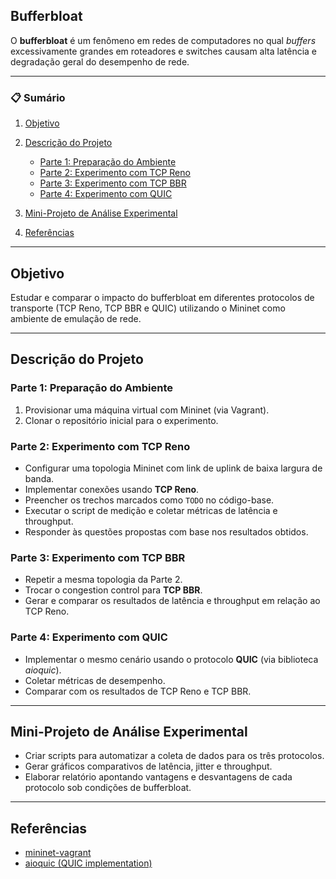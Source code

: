 ## Bufferbloat

O **bufferbloat** é um fenômeno em redes de computadores no qual *buffers* excessivamente grandes em roteadores e switches causam alta latência e degradação geral do desempenho de rede.

---

### 📋 Sumário

1. [Objetivo](#objetivo)
2. [Descrição do Projeto](#descri%C3%A7%C3%A3o-do-projeto)

   * [Parte 1: Preparação do Ambiente](#parte-1-prepara%C3%A7%C3%A3o-do-ambiente)
   * [Parte 2: Experimento com TCP Reno](#parte-2-experimento-com-tcp-reno)
   * [Parte 3: Experimento com TCP BBR](#parte-3-experimento-com-tcp-bbr)
   * [Parte 4: Experimento com QUIC](#parte-4-experimento-com-quic)
3. [Mini-Projeto de Análise Experimental](#mini-projeto-de-an%C3%A1lise-experimental)
4. [Referências](#refer%C3%AAncias)

---

## Objetivo

Estudar e comparar o impacto do bufferbloat em diferentes protocolos de transporte (TCP Reno, TCP BBR e QUIC) utilizando o Mininet como ambiente de emulação de rede.

---

## Descrição do Projeto

### Parte 1: Preparação do Ambiente

1. Provisionar uma máquina virtual com Mininet (via Vagrant).
2. Clonar o repositório inicial para o experimento.

### Parte 2: Experimento com TCP Reno

* Configurar uma topologia Mininet com link de uplink de baixa largura de banda.
* Implementar conexões usando **TCP Reno**.
* Preencher os trechos marcados como `TODO` no código-base.
* Executar o script de medição e coletar métricas de latência e throughput.
* Responder às questões propostas com base nos resultados obtidos.

### Parte 3: Experimento com TCP BBR

* Repetir a mesma topologia da Parte 2.
* Trocar o congestion control para **TCP BBR**.
* Gerar e comparar os resultados de latência e throughput em relação ao TCP Reno.

### Parte 4: Experimento com QUIC

* Implementar o mesmo cenário usando o protocolo **QUIC** (via biblioteca *aioquic*).
* Coletar métricas de desempenho.
* Comparar com os resultados de TCP Reno e TCP BBR.

---

## Mini-Projeto de Análise Experimental

* Criar scripts para automatizar a coleta de dados para os três protocolos.
* Gerar gráficos comparativos de latência, jitter e throughput.
* Elaborar relatório apontando vantagens e desvantagens de cada protocolo sob condições de bufferbloat.

---

## Referências

* [mininet-vagrant](https://github.com/skywardpixel/mininet-vagrant)
* [aioquic (QUIC implementation)](https://github.com/aiortc/aioquic)
